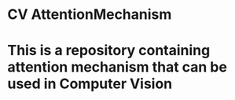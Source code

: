 # CV AttentionMechanism
# This is a repository containing attention mechanism that can be used in Computer Vision

